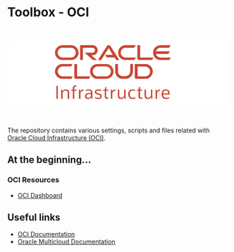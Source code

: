 # Toolbox - OCI

<br/>
<p align="center">
  <img src="./oci.png">
</p>
<br/>

The repository contains various settings, scripts and files related with [Oracle Cloud Infrastructure (OCI)](https://www.oracle.com/cloud/).

## At the beginning...

### OCI Resources

* [OCI Dashboard](https://cloud.oracle.com)


## Useful links

* [OCI Documentation](https://docs.oracle.com/en-us/iaas/Content/ResourceManager/Concepts/resourcemanager.htm)
* [Oracle Multicloud Documentation](https://docs.oracle.com/en-us/iaas/Content/multicloud/Oraclemulticloud.htm)



